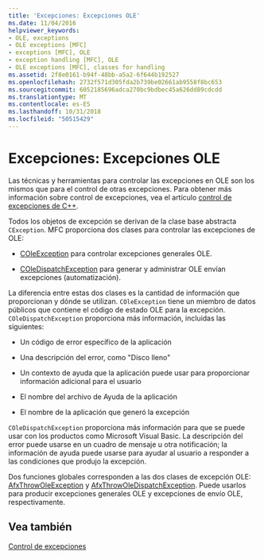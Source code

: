 ```yaml
---
title: 'Excepciones: Excepciones OLE'
ms.date: 11/04/2016
helpviewer_keywords:
- OLE, exceptions
- OLE exceptions [MFC]
- exceptions [MFC], OLE
- exception handling [MFC], OLE
- OLE exceptions [MFC], classes for handling
ms.assetid: 2f8e0161-b94f-48bb-a5a2-6f644b192527
ms.openlocfilehash: 2732f571d305fda2b739be02661ab9558f8bc653
ms.sourcegitcommit: 6052185696adca270bc9bdbec45a626dd89cdcdd
ms.translationtype: MT
ms.contentlocale: es-ES
ms.lasthandoff: 10/31/2018
ms.locfileid: "50515429"
---
```

# <a name="exceptions-ole-exceptions"></a>Excepciones: Excepciones OLE

Las técnicas y herramientas para controlar las excepciones en OLE son los mismos que para el control de otras excepciones. Para obtener más información sobre control de excepciones, vea el artículo [control de excepciones de C++](../cpp/cpp-exception-handling.md).

Todos los objetos de excepción se derivan de la clase base abstracta `CException`. MFC proporciona dos clases para controlar las excepciones de OLE:

- [COleException](../mfc/reference/coleexception-class.md) para controlar excepciones generales OLE.

- [COleDispatchException](../mfc/reference/coledispatchexception-class.md) para generar y administrar OLE envían excepciones (automatización).

La diferencia entre estas dos clases es la cantidad de información que proporcionan y dónde se utilizan. `COleException` tiene un miembro de datos públicos que contiene el código de estado OLE para la excepción. `COleDispatchException` proporciona más información, incluidas las siguientes:

- Un código de error específico de la aplicación

- Una descripción del error, como "Disco lleno"

- Un contexto de ayuda que la aplicación puede usar para proporcionar información adicional para el usuario

- El nombre del archivo de Ayuda de la aplicación

- El nombre de la aplicación que generó la excepción

`COleDispatchException` proporciona más información para que se puede usar con los productos como Microsoft Visual Basic. La descripción del error puede usarse en un cuadro de mensaje u otra notificación; la información de ayuda puede usarse para ayudar al usuario a responder a las condiciones que produjo la excepción.

Dos funciones globales corresponden a las dos clases de excepción OLE: [AfxThrowOleException](../mfc/reference/exception-processing.md#afxthrowoleexception) y [AfxThrowOleDispatchException](../mfc/reference/exception-processing.md#afxthrowoledispatchexception). Puede usarlos para producir excepciones generales OLE y excepciones de envío OLE, respectivamente.

## <a name="see-also"></a>Vea también

[Control de excepciones](../mfc/exception-handling-in-mfc.md)

